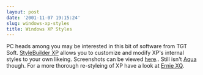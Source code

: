 ```yaml
---
layout: post
date: '2001-11-07 19:15:24'
slug: windows-xp-styles
title: Windows XP Styles
---
```


PC heads among you may be interested in this bit of software from TGT Soft. [StyleBuilder XP](http://www.tgtsoft.com/product.html) allows you to customize and modify XP's internal styles to your own likeing. Screenshots can be viewed [here](http://www.tgtsoft.com/stylesshots.html).. Still isn't [Aqua](http://www.apple.com/macosx/) though.
For a more thorough re-styleing of XP have a look at [Ernie XQ](http://fantabulosa.com/products/erniexq/).